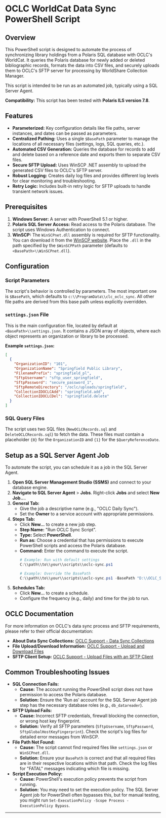 # OCLC WorldCat Data Sync PowerShell Script

## Overview

This PowerShell script is designed to automate the process of synchronizing library holdings from a Polaris SQL database with OCLC's WorldCat. It queries the Polaris database for newly added or deleted bibliographic records, formats the data into CSV files, and securely uploads them to OCLC's SFTP server for processing by WorldShare Collection Manager.

This script is intended to be run as an automated job, typically using a SQL Server Agent.

**Compatibility:** This script has been tested with **Polaris ILS version 7.8**.

## Features

- **Parameterized:** Key configuration details like file paths, server instances, and dates can be passed as parameters.
- **Centralized Pathing:** Uses a single `$BasePath` parameter to manage the locations of all necessary files (settings, logs, SQL queries, etc.).
- **Automated CSV Generation:** Queries the database for records to add and delete based on a reference date and exports them to separate CSV files.
- **Secure SFTP Upload:** Uses WinSCP .NET assembly to upload the generated CSV files to OCLC's SFTP server.
- **Robust Logging:** Creates daily log files and provides different log levels for clear monitoring and troubleshooting.
- **Retry Logic:** Includes built-in retry logic for SFTP uploads to handle transient network issues.

## Prerequisites

1.  **Windows Server:** A server with PowerShell 5.1 or higher.
2.  **Polaris SQL Server Access:** Read access to the Polaris database. The script uses Windows Authentication to connect.
3.  **WinSCP:** The `WinSCPnet.dll` assembly is required for SFTP functionality. You can download it from the [WinSCP website](https://winscp.net/eng/downloads.php). Place the `.dll` in the path specified by the `$WinSCPPath` parameter (defaults to `<BasePath>\\WinSCPnet.dll`).

## Configuration

### Script Parameters

The script's behavior is controlled by parameters. The most important one is `$BasePath`, which defaults to `c:\\ProgramData\\clc_oclc_sync`. All other file paths are derived from this base path unless explicitly overridden.

### `settings.json` File

This is the main configuration file, located by default at `<BasePath>\\settings.json`. It contains a JSON array of objects, where each object represents an organization or library to be processed.

**Example `settings.json`:**
```json
[
  {
    "OrganizationID": "101",
    "OrganizationName": "Springfield Public Library",
    "FilenamePrefix": "springfield_pl",
    "SftpUsername": "sftp_user_springfield",
    "SftpPassword": "secure_password_1",
    "SftpRemoteDirectory": "/oclc/uploads/springfield",
    "CollectionIDOCLCAdd": "springfield.add",
    "CollectionIDOCLCDel": "springfield.delete"
  }
]
```

### SQL Query Files

The script uses two SQL files (`NewOCLCRecords.sql` and `DeleteOCLCRecords.sql`) to fetch the data. These files must contain a placeholder `{0}` for the `OrganizationID` and `{1}` for the `$QueryReferenceDate`.

## Setup as a SQL Server Agent Job

To automate the script, you can schedule it as a job in the SQL Server Agent.

1.  **Open SQL Server Management Studio (SSMS)** and connect to your database engine.
2.  **Navigate to SQL Server Agent** > **Jobs**. Right-click **Jobs** and select **New Job...**.
3.  **General Tab:**
    *   Give the job a descriptive name (e.g., "OCLC Daily Sync").
    *   Set the **Owner** to a service account with appropriate permissions.
4.  **Steps Tab:**
    *   Click **New...** to create a new job step.
    *   **Step Name:** "Run OCLC Sync Script".
    *   **Type:** Select **PowerShell**.
    *   **Run as:** Choose a credential that has permissions to execute PowerShell scripts and access the Polaris database.
    *   **Command:** Enter the command to execute the script.
        ```powershell
        # Example: Run with default settings
        C:\\path\\to\\your\\scripts\\oclc-sync.ps1

        # Example: Override the BasePath
        C:\\path\\to\\your\\scripts\\oclc-sync.ps1 -BasePath "D:\\OCLC_Sync"
        ```
5.  **Schedules Tab:**
    *   Click **New...** to create a schedule.
    *   Configure the frequency (e.g., daily) and time for the job to run.

## OCLC Documentation

For more information on OCLC's data sync process and SFTP requirements, please refer to their official documentation:

-   **About Data Sync Collections:** [OCLC Support - Data Sync Collections](https://help.oclc.org/Metadata_Services/WorldShare_Collection_Manager/Data_sync_collections)
-   **File Upload/Download Information:** [OCLC Support - Upload and Download Files](https://help.oclc.org/Metadata_Services/WorldShare_Collection_Manager/Get_started/Upload_and_download_files)
-   **SFTP Client Setup:** [OCLC Support - Upload Files with an SFTP Client](https://help.oclc.org/Librarian_Toolbox/Exchange_files_with_OCLC/Upload_files_with_SFTP/20SFTP_client)

## Common Troubleshooting Issues

-   **SQL Connection Fails:**
    *   **Cause:** The account running the PowerShell script does not have permission to access the Polaris database.
    *   **Solution:** Ensure the 'Run as' account for the SQL Server Agent job step has the necessary database roles (e.g., `db_datareader`).
-   **SFTP Upload Fails:**
    *   **Cause:** Incorrect SFTP credentials, firewall blocking the connection, or wrong host key fingerprint.
    *   **Solution:** Verify all SFTP parameters (`SftpUsername`, `SftpPassword`, `SftpGlobalHostKeyFingerprint`). Check the script's log files for detailed error messages from WinSCP.
-   **File Path Not Found:**
    *   **Cause:** The script cannot find required files like `settings.json` or `WinSCPnet.dll`.
    *   **Solution:** Ensure your `BasePath` is correct and that all required files are in their respective locations within that path. Check the log files for "FATAL" messages indicating which file is missing.
-   **Script Execution Policy:**
    *   **Cause:** PowerShell's execution policy prevents the script from running.
    *   **Solution:** You may need to set the execution policy. The SQL Server Agent job for PowerShell often bypasses this, but for manual testing, you might run `Set-ExecutionPolicy -Scope Process -ExecutionPolicy Bypass`.
---
